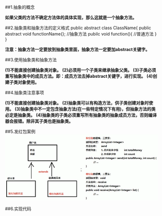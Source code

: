 ##1.抽象的概念



**如果父类的方法不确定方法体的具体实现，那么这就是一个抽象方法。**

##2.抽象类和抽象方法的定义格式
	public abstract class ClassName{
		public abstract void functionName{};       //抽象方法 
		pubilc void function(){					//普通方法
		}
	}
	
**注意：抽象方法一定要放到抽象类里面，抽象方法一定要加abstract关键字。**

##3.使用抽象类和抽象方法
	
**(1)不能直接创建抽象类对象。**
**(2)必须用一个子类来继承抽象父类。**
**(3)子类必须重写抽象类中的成员方法。即：成员方法去掉abstract关键字，进行实现。**
**(4)创建子类对象使用。**

##4.抽象类注意事项

**(1)不能直接创建抽象类对象。**
**(2)抽象类可以有构造方法，供子类创建对象时使用。**
**(3)抽象类中不一定包含抽象方法(在一些特定情况下有用)，但抽象方法的类必定是抽象类。**
**(4)抽象类的子类必须重写所有抽象类的抽象成员方法，否则编译器会报错。除非其子类也是抽象类。**

##5.发红包案例 
![](red.png)

##6.实现代码


